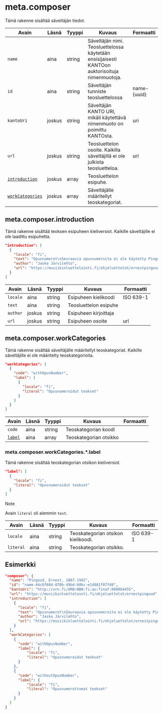 # meta.composer

Tämä rakenne sisältää säveltäjän tiedot.

| Avain | Läsnä | Tyyppi | Kuvaus | Formaatti |
| --- | --- | --- | --- | --- |
| `name` | aina | string | Säveltäjän nimi. Teosluettelossa käytetään ensisijaisesti KANTOon auktorisoituja nimenmuotoja.  |  |
| `id` | aina | string | Säveltäjän tunniste teosluettelossa | name-{uuid} |
| `kantoUri` | joskus | string | Säveltäjän KANTO URI, mikäli käytettävä nimenmuoto on poimittu KANTOsta. | uri |
| `url` | joskus | string |  Teosluettelon osoite. Kaikilla säveltäjillä ei ole julkista teosluetteloa.  | url |
| [`introduction`](#metacomposerintroduction) | joskus | array |  Teosluettelon esipuhe.  |  |
| [`workCategories`](#metacomposerworkcategories) | joskus | array |  Säveltäjälle määritellyt teoskategoriat.  |  |


## meta.composer.introduction

Tämä rakenne sisältää teoksen esipuheen kieliversiot. Kaikille säveltäjille ei ole laadittu esipuhetta.

```JSON
"introduction": [
  {
    "locale": "fi",
    "text": "Opusnumerot\nSeuraavia opusnumeroita ei ole käytetty Pingoudin teosten yhteydessä: opus 1, opus 2, opus 3, opus 16, opus 19, opus 24, opus 25, opus 26 (Poroila 2014).\nPseudonyymit\nTaidemusiikin lisäksi Pingoud sävelsi iskelmiä salanimillä \"Lauri Ilari\" ja \"Jonny Loke\" (Poroila 2014). Nämä salanimet on tässä tietokannassa merkitty \"muiksi tekijöiksi\" tekijäroolilla \"säveltäjä\".\n",
    "author": "Jaska Järvilehto",
    "url": "https://musiikinluettelointi.fi/ohjeluettelot/ernestpingoud/esipuhe",
  }
]
```

| Avain | Läsnä | Tyyppi | Kuvaus | Formaatti |
| --- | --- | --- | --- | --- |
| `locale` | aina | string |  Esipuheen kielikoodi  | ISO 639-1  |
| `text` | aina | string | Teosluettelon esipuhe | |
| `author` | joskus | string | Esipuheen kirjoittaja | |
| `url` | joskus | string |  Esipuheen osoite  | url |


## meta.composer.workCategories

Tämä rakenne sisältää säveltäjälle määritellyt teoskategoriat. Kaikille säveltäjille ei ole määritelty teoskategorioita.

```JSON
"workCategories": [
  {
    "code": "withOpusNumber",
    "label": [
      {
        "locale": "fi",
        "literal": "Opusnumeroidut teokset"
      }
    ]
  }
]
```

| Avain | Läsnä | Tyyppi | Kuvaus | Formaatti |
| --- | --- | --- | --- | --- |
| `code`  | aina | string | Teoskategorian koodi  |   |
| [`label`](#metacomposerworkcategorieslabel)  | aina | array | Teoskategorian otsikko | |


### meta.composer.workCategories.\*.label

Tämä rakenne sisältää teoskategorian otsikon kieliversiot.

```JSON
"label": [
  {
    "locale": "fi",
    "literal": "Opusnumeroidut teokset"
  }
]
```

> [!NOTE]
> Avain `literal` oli aiemmin `text`.

| Avain | Läsnä | Tyyppi | Kuvaus | Formaatti |
| --- | --- | --- | --- | --- |
| `locale` | aina | string |  Teoskategorian otsikon kielikoodi. | ISO 639-1  |
| `literal` | aina | string | Teoskategorian otsikko. | |


## Esimerkki

```JSON
"composer": {
  "name": "Pingoud, Ernest, 1887-1942",
  "id": "name-44c8f684-070b-49bd-b0bc-e1d881f07fd8",
  "kantoUri": "http://urn.fi/URN:NBN:fi:au:finaf:000064455",
  "url": "https://musiikinluettelointi.fi/ohjeluettelot/ernestpingoud",
  "introduction": [
    {
      "locale": "fi",
      "text": "Opusnumerot\nSeuraavia opusnumeroita ei ole käytetty Pingoudin teosten yhteydessä: opus 1, opus 2, opus 3, opus 16, opus 19, opus 24, opus 25, opus 26 (Poroila 2014).\nPseudonyymit\nTaidemusiikin lisäksi Pingoud sävelsi iskelmiä salanimillä \"Lauri Ilari\" ja \"Jonny Loke\" (Poroila 2014). Nämä salanimet on tässä tietokannassa merkitty \"muiksi tekijöiksi\" tekijäroolilla \"säveltäjä\".\n",
      "author": "Jaska Järvilehto",
      "url": "https://musiikinluettelointi.fi/ohjeluettelot/ernestpingoud/esipuhe"
    }
  ],
  "workCategories": [
    {
      "code": "withOpusNumber",
      "label": {
          "locale": "fi",
          "literal": "Opusnumeroidut teokset"
      }
    },
    {
      "code": "withoutOpusNumber",
      "label": {
          "locale": "fi",
          "literal": "Opusnumerottomat teokset"
      }
    }
  ]
}
```